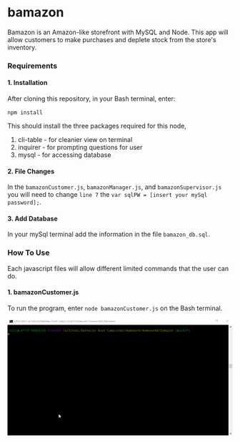 # bamazon

Bamazon is an Amazon-like storefront with MySQL and Node. This app will allow customers to make purchases and deplete stock from the store's inventory.

### Requirements

#### 1. Installation
After cloning this repository, in your Bash terminal, enter:
```
npm install
```
This should install the three packages required for this node,
1. cli-table - for cleanier view on terminal
2. inquirer - for prompting questions for user
3. mysql - for accessing database

#### 2. File Changes
In the `bamazonCustomer.js`, `bamazonManager.js`, and `bamazonSupervisor.js` you will need to change `line 7` the `var sqlPW = [insert your mySql password];`.

#### 3. Add Database

In your mySql terminal add the information in the file `bamazon_db.sql`.

### How To Use
Each javascript files will allow different limited commands that the user can do.

#### 1. bamazonCustomer.js
To run the program, enter `node bamazonCustomer.js` on the Bash terminal.

![Image of bamazonCustomer.js](/images/bamazonCustomer.gif)